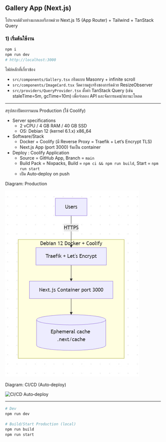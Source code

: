 ## Gallery App (Next.js)

โปรเจกต์ตัวอย่างแกลเลอรีภาพด้วย Next.js 15 (App Router) + Tailwind + TanStack Query

### 1) เริ่มต้นใช้งาน

```bash
npm i
npm run dev
# http://localhost:3000
```

ไฟล์หลักที่เกี่ยวข้อง

- `src/components/Gallery.tsx` กริดแบบ Masonry + infinite scroll
- `src/components/ImageCard.tsx` วัดความสูงจริงของการ์ดด้วย ResizeObserver
- `src/providers/QueryProvider.tsx` ตั้งค่า TanStack Query (เช่น staleTime=5m, gcTime=10m) เพื่อจำลอง API และจัดการแคช/สถานะโหลด

---

สรุปสถาปัตยกรรมบน Production (ใช้ Coolify)

- Server specifications
  - 2 vCPU / 4 GB RAM / 40 GB SSD
  - OS: Debian 12 (kernel 6.1.x) x86_64
- Software/Stack
  - Docker + Coolify (มี Reverse Proxy = Traefik + Let’s Encrypt TLS)
  - Next.js App (port 3000) รันเป็น container
- Deploy : Coolify Application
  - Source = GitHub App, Branch = `main`
  - Build Pack = Nixpacks, Build = `npm ci && npm run build`, Start = `npm run start`
  - เปิด Auto‑deploy on push

Diagram: Production

![Production Architecture](public/Production.jpg)

Diagram: CI/CD (Auto‑deploy)

![CI/CD Auto‑deploy](public/Auto‑deploy.jpg)

---

```bash
# Dev
npm run dev

# Build/Start Production (local)
npm run build
npm run start
```
